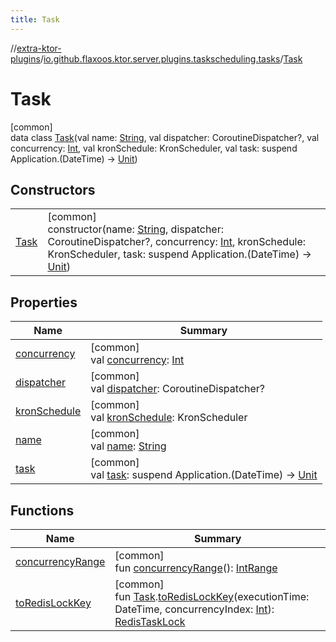 ```yaml
---
title: Task
---
```

//[extra-ktor-plugins](../../../index.md)/[io.github.flaxoos.ktor.server.plugins.taskscheduling.tasks](../index.md)/[Task](index.md)



# Task



[common]\
data class [Task](index.md)(val name: [String](https://kotlinlang.org/api/latest/jvm/stdlib/kotlin/-string/index.md), val dispatcher: CoroutineDispatcher?, val concurrency: [Int](https://kotlinlang.org/api/latest/jvm/stdlib/kotlin/-int/index.md), val kronSchedule: KronScheduler, val task: suspend Application.(DateTime) -&gt; [Unit](https://kotlinlang.org/api/latest/jvm/stdlib/kotlin/-unit/index.md))



## Constructors


| | |
|---|---|
| [Task](-task.md) | [common]<br>constructor(name: [String](https://kotlinlang.org/api/latest/jvm/stdlib/kotlin/-string/index.md), dispatcher: CoroutineDispatcher?, concurrency: [Int](https://kotlinlang.org/api/latest/jvm/stdlib/kotlin/-int/index.md), kronSchedule: KronScheduler, task: suspend Application.(DateTime) -&gt; [Unit](https://kotlinlang.org/api/latest/jvm/stdlib/kotlin/-unit/index.md)) |


## Properties


| Name | Summary |
|---|---|
| [concurrency](concurrency.md) | [common]<br>val [concurrency](concurrency.md): [Int](https://kotlinlang.org/api/latest/jvm/stdlib/kotlin/-int/index.md) |
| [dispatcher](dispatcher.md) | [common]<br>val [dispatcher](dispatcher.md): CoroutineDispatcher? |
| [kronSchedule](kron-schedule.md) | [common]<br>val [kronSchedule](kron-schedule.md): KronScheduler |
| [name](name.md) | [common]<br>val [name](name.md): [String](https://kotlinlang.org/api/latest/jvm/stdlib/kotlin/-string/index.md) |
| [task](task.md) | [common]<br>val [task](task.md): suspend Application.(DateTime) -&gt; [Unit](https://kotlinlang.org/api/latest/jvm/stdlib/kotlin/-unit/index.md) |


## Functions


| Name | Summary |
|---|---|
| [concurrencyRange](concurrency-range.md) | [common]<br>fun [concurrencyRange](concurrency-range.md)(): [IntRange](https://kotlinlang.org/api/latest/jvm/stdlib/kotlin.ranges/-int-range/index.md) |
| [toRedisLockKey](../../io.github.flaxoos.ktor.server.plugins.taskscheduling.managers.lock.redis/-redis-task-lock/-companion/to-redis-lock-key.md) | [common]<br>fun [Task](index.md).[toRedisLockKey](../../io.github.flaxoos.ktor.server.plugins.taskscheduling.managers.lock.redis/-redis-task-lock/-companion/to-redis-lock-key.md)(executionTime: DateTime, concurrencyIndex: [Int](https://kotlinlang.org/api/latest/jvm/stdlib/kotlin/-int/index.md)): [RedisTaskLock](../../io.github.flaxoos.ktor.server.plugins.taskscheduling.managers.lock.redis/-redis-task-lock/index.md) |

